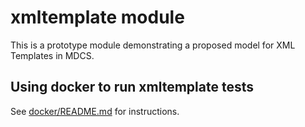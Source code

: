 # xmltemplate module

This is a prototype module demonstrating a proposed model for XML
Templates in MDCS. 

## Using docker to run xmltemplate tests

See [docker/README.md](docker/README.md) for instructions.

